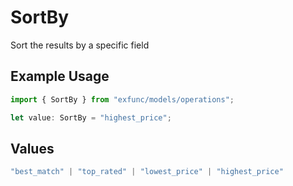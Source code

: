 # SortBy

Sort the results by a specific field

## Example Usage

```typescript
import { SortBy } from "exfunc/models/operations";

let value: SortBy = "highest_price";
```

## Values

```typescript
"best_match" | "top_rated" | "lowest_price" | "highest_price"
```